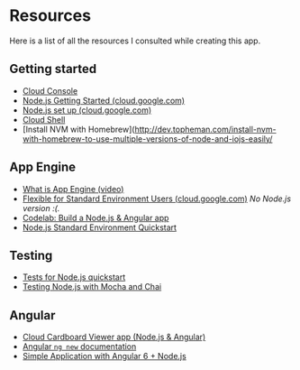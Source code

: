 # Resources

Here is a list of all the resources I consulted while creating this app.

## Getting started

  * [Cloud Console](https://console.cloud.google.com)
  * [Node.js Getting Started (cloud.google.com)](https://cloud.google.com/nodejs/getting-started/#before-you-begin)
  * [Node.js set up (cloud.google.com)](https://cloud.google.com/nodejs/docs/setup#installing_the_cloud_sdk)
  * [Cloud Shell](https://cloud.google.com/shell/docs/)
  * [Install NVM with Homebrew](http://dev.topheman.com/install-nvm-with-homebrew-to-use-multiple-versions-of-node-and-iojs-easily/

## App Engine

  * [What is App Engine (video)](https://www.youtube.com/watch?v=s1g4H4-MSJg)
  * [Flexible for Standard Environment Users (cloud.google.com)](https://cloud.google.com/appengine/docs/flexible/go/flexible-for-standard-users)
    *No Node.js version :(.*
  * [Codelab: Build a Node.js & Angular app](https://codelabs.developers.google.com/codelabs/cloud-cardboard-viewer/)
  * [Node.js Standard Environment Quickstart](https://cloud.google.com/appengine/docs/standard/nodejs/quickstart)

## Testing

  * [Tests for Node.js quickstart](https://github.com/GoogleCloudPlatform/nodejs-docs-samples/blob/master/appengine/hello-world/flexible/test/app.test.js)
  * [Testing Node.js with Mocha and Chai](https://mherman.org/blog/testing-node-js-with-mocha-and-chai/)

## Angular

  * [Cloud Cardboard Viewer app (Node.js & Angular)](https://github.com/googlecodelabs/cloud-cardboard-viewer/tree/master/)
  * [Angular `ng new` documentation](https://angular.io/cli/new)
  * [Simple Application with Angular 6 + Node.js](https://levelup.gitconnected.com/simple-application-with-angular-6-node-js-express-2873304fff0f)